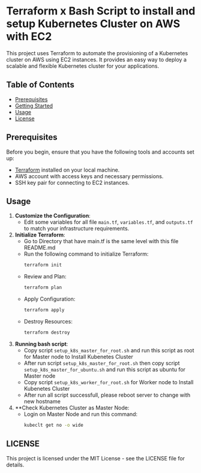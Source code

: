 # Terraform x Bash Script to install and setup Kubernetes Cluster on AWS with EC2

This project uses Terraform to automate the provisioning of a Kubernetes cluster on AWS using EC2 instances. It provides an easy way to deploy a scalable and flexible Kubernetes cluster for your applications.

## Table of Contents

- [Prerequisites](#prerequisites)
- [Getting Started](#getting-started)
- [Usage](#usage)
- [License](#license)

## Prerequisites

Before you begin, ensure that you have the following tools and accounts set up:

- [Terraform](https://www.terraform.io/) installed on your local machine.
- AWS account with access keys and necessary permissions.
- SSH key pair for connecting to EC2 instances.


## Usage
1. **Customize the Configuration**:
    - Edit some variables for all file `main.tf`, `variables.tf`, and `outputs.tf` to match your infrastructure requirements.
2. **Initialize Terraform**:
    - Go to Directory that have main.tf is the same level with this file README.md
    - Run the following command to initialize Terraform:
        ```sh
        terraform init
    - Review and Plan:
        ```sh 
        terraform plan
    - Apply Configuration:
        ```sh 
        terraform apply
    - Destroy Resources:
        ```sh 
        terraform destroy
3. **Running bash script**:
    - Copy script `setup_k8s_master_for_root.sh` and run this script as root for Master node to Install Kubenetes Cluster
    - After run script `setup_k8s_master_for_root.sh` then copy script `setup_k8s_master_for_ubuntu.sh` and run this script as ubuntu for Master node
    - Copy script `setup_k8s_worker_for_root.sh` for Worker node to Install Kubenetes Cluster
    - After run all script successfull, please reboot server to change with new hostname
4. **Check Kubernetes Cluster as Master Node:
    - Login on Master Node and run this command:
        ```sh
        kubeclt get no -o wide
     
## LICENSE

This project is licensed under the MIT License - see the LICENSE file for details.